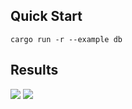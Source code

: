 ## Quick Start

```shell
cargo run -r --example db
```

## Results

![](https://github.com/jamjamjon/assets/releases/download/db/demo-paper.png)
![](https://github.com/jamjamjon/assets/releases/download/db/demo-sign.png)
